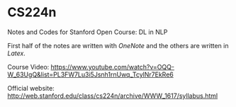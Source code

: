 # CS224n
Notes and Codes for Stanford Open Course: DL in NLP

First half of the notes are written with *OneNote* and the others are written in *Latex*.

Course Video: https://www.youtube.com/watch?v=OQQ-W_63UgQ&list=PL3FW7Lu3i5Jsnh1rnUwq_TcylNr7EkRe6

Official website: http://web.stanford.edu/class/cs224n/archive/WWW_1617/syllabus.html
